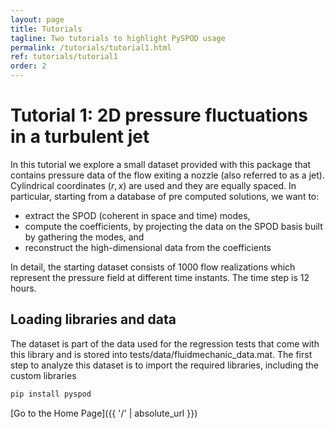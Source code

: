 ```yaml
---
layout: page
title: Tutorials
tagline: Two tutorials to highlight PySPOD usage
permalink: /tutorials/tutorial1.html
ref: tutorials/tutorial1
order: 2
---
```



# Tutorial 1: 2D pressure fluctuations in a turbulent jet

In this tutorial we explore a small dataset provided with this package that contains pressure data of the flow exiting a nozzle (also referred to as a jet). Cylindrical coordinates $(r,x)$ are used and they are equally spaced. In particular, starting from a database of pre computed solutions, we want to:

- extract the SPOD (coherent in space and time) modes,
- compute the coefficients, by projecting the data on the SPOD basis built by gathering the modes, and
- reconstruct the high-dimensional data from the coefficients

In detail, the starting dataset consists of 1000 flow realizations which represent the pressure field at different time instants. The time step is 12 hours.

## Loading libraries and data

The dataset is part of the data used for the regression tests that come with this library and is stored into tests/data/fluidmechanic_data.mat. The first step to analyze this dataset is to import the required libraries, including the custom libraries

```python
pip install pyspod
```



[Go to the Home Page]({{ '/' | absolute_url }})
